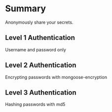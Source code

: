 # Summary
Anonymously share your secrets.

## Level 1 Authentication
Username and password only

## Level 2 Authentication
Encrypting passwords with mongoose-encryption

## Level 3 Authentication
Hashing passwords with md5